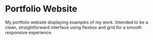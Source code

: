 # Portfolio Website

My portfolio website displaying examples of my work. Intended to be a clean, straightforward interface using flexbox and grid for a smooth responsive experience.
